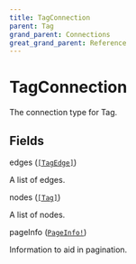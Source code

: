```yaml
---
title: TagConnection
parent: Tag
grand_parent: Connections
great_grand_parent: Reference
---
```


# TagConnection

The connection type for Tag.

## Fields

<div class="field-entry ">
  <span id="edges" class="field-name anchored">edges (<code><a href="/docs/reference/connection_type/tagedge">[TagEdge]</a></code>)</span>

  <div class="description-wrapper">
   <p>A list of edges.</p>

  </div>
</div>

<div class="field-entry ">
  <span id="nodes" class="field-name anchored">nodes (<code><a href="/docs/reference/object/tag">[Tag]</a></code>)</span>

  <div class="description-wrapper">
   <p>A list of nodes.</p>

  </div>
</div>

<div class="field-entry ">
  <span id="pageinfo" class="field-name anchored">pageInfo (<code><a href="/docs/reference/object/pageinfo">PageInfo!</a></code>)</span>

  <div class="description-wrapper">
   <p>Information to aid in pagination.</p>

  </div>
</div>

